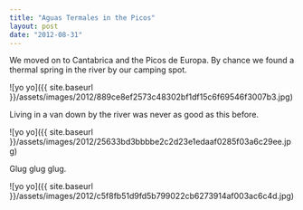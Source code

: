 ```yaml
---
title: "Aguas Termales in the Picos"
layout: post
date: "2012-08-31"
---
```


We moved on to Cantabrica and the Picos de Europa. By chance we found a thermal spring in the river by our camping spot.

![yo yo]({{ site.baseurl }}/assets/images/2012/889ce8ef2573c48302bf1df15c6f69546f3007b3.jpg)

Living in a van down by the river was never as good as this before.

![yo yo]({{ site.baseurl }}/assets/images/2012/25633bd3bbbbe2c2d23e1edaaf0285f03a6c29ee.jpg)

Glug glug glug.

![yo yo]({{ site.baseurl }}/assets/images/2012/c5f8fb51d9fd5b799022cb6273914af003ac6c4d.jpg)
